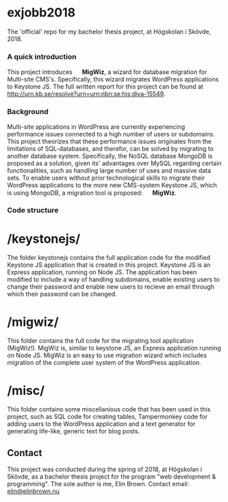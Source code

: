 # exjobb2018
The 'official' repo for my bachelor thesis project, at Högskolan i Skövde, 2018.

### A quick introduction
This project introduces <img src="https://raw.githubusercontent.com/a15elibr/exjobb2018/master/testning/migwiz1/public/images/mini.png" width="15"> **MigWiz**, a wizard for database migration for Multi-site CMS's. Specifically, this wizard migrates WordPress applications to Keystone JS. The full written report for this project can be found at http://urn.kb.se/resolve?urn=urn:nbn:se:his:diva-15549.

### Background
Multi-site applications in WordPress are currently experiencing performance issues connected to a high number of users or subdomains. This project theorizes that these performance issues originates from the limitations of SQL-databases, and therefor, can be solved by migrating to another database system. Specifically, the NoSQL database MongoDB is proposed as a solution, given its' advantages over MySQL regarding certain functionalities, such as handling large number of uses and massive data sets. To enable users without prior technological skills to migrate their WordPress applications to the more new CMS-system Keystone JS, which is using MongoDB, a migration tool is proposed: <img src="https://raw.githubusercontent.com/a15elibr/exjobb2018/master/testning/migwiz1/public/images/mini.png" width="15"> **MigWiz**. 

### Code structure
# /keystonejs/ 
The folder keystonejs contains the full application code for the modified Keystone JS application that is created in this project. Keystone JS is an Express application, running on Node JS. The application has been modified to include a way of handling subdomains, enable existing users to change their password and enable new users to recieve an email through which their password can be changed.

# /migwiz/
This folder contains the full code for the migrating tool application (MigWiz!). MigWiz is, similar to keystone JS, an Express application running on Node JS. MigWiz is an easy to use migration wizard which includes migration of the complete user system of the WordPress application.

# /misc/ 
This folder contains some miscellanious code that has been used in this project, such as SQL code for creating tables, Tampermonkey code for adding users to the WordPress application and a text generator for generating life-like, generic text for blog posts.

## Contact 
This project was conducted during the spring of 2018, at Högskolan i Skövde, as a bachelor thesis project for the program "web development & programming". The sole author is me, Elin Brown. Contact email: elin@elinbrown.nu
